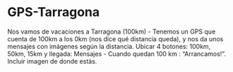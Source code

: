 # GPS-Tarragona
Nos vamos de vacaciones a Tarragona (100km)   - Tenemos un GPS que cuenta de 100km a los 0km (nos dice qué distancia queda), y nos da unos mensajes con imágenes según la distancia.  Ubicar 4 botones: 100km, 50km, 15km y llegada:  Mensajes   - Cuando quedan 100 km : “Arrancamos!”. Incluir imagen de donde estás.
